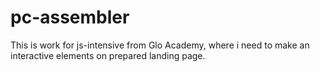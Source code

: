 # pc-assembler
This is work for js-intensive from Glo Academy, where i need to make an interactive elements on prepared landing page.
